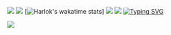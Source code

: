 ![](https://github.com/Hydraallen/Hydraallen/blob/main/assets/Bottom_up.svg)
![](https://github.com/Hydraallen/Hydraallen/blob/main/src/header_.png)
[![Harlok's wakatime stats](https://github-readme-stats.vercel.app/api/wakatime?username=luizgup&layout=compact)]
![](https://github.com/anuraghazra/github-readme-stats)
![](https://camo.githubusercontent.com/cb7c9a2e7f64c6806a70e379e7d71841c8ad554aa67fdcbde90c1b11552f4a83/68747470733a2f2f6769746875622d726561646d652d73746174732e76657263656c2e6170702f6170693f757365726e616d653d4879647261616c6c656e2673686f775f69636f6e733d74727565267468656d653d7261646963616c26696e636c7564655f616c6c5f636f6d6d6974733d74727565)
[![Typing SVG](https://readme-typing-svg.demolab.com/?lines=First+line+of+text;Second+line+of+text)](https://git.io/typing-svg)

![](https://github.com/Hydraallen/Hydraallen/blob/main/assets/Bottom_down.svg)
